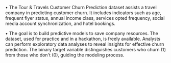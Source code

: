 • The Tour & Travels Customer Churn Prediction dataset assists a travel company in 
predicting customer churn. It includes indicators such as age, frequent flyer status, 
annual income class, services opted frequency, social media account 
synchronization, and hotel bookings. 

• The goal is to build predictive models to save company resources. The dataset, 
used for practice and in a hackathon, is freely available. Analysts can perform 
exploratory data analyses to reveal insights for effective churn prediction. The 
binary target variable distinguishes customers who churn (1) from those who don't 
(0), guiding the modeling process.
